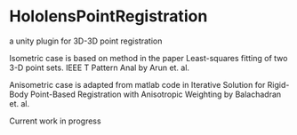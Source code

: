 # HololensPointRegistration
 a unity plugin for 3D-3D point registration

Isometric case is based on method in the paper Least-squares fitting of two 3-D point sets. IEEE T Pattern Anal 
by Arun et. al.

Anisometric case is adapted from matlab code in Iterative Solution for Rigid-Body Point-Based Registration with
Anisotropic Weighting by Balachadran et. al.

Current work in progress